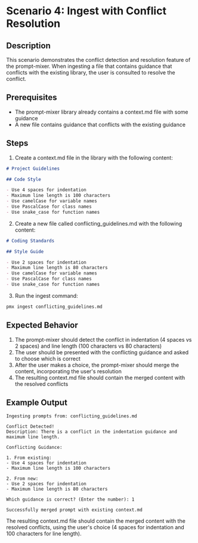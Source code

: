 # Scenario 4: Ingest with Conflict Resolution

## Description

This scenario demonstrates the conflict detection and resolution feature of the prompt-mixer. When ingesting a file that contains guidance that conflicts with the existing library, the user is consulted to resolve the conflict.

## Prerequisites

- The prompt-mixer library already contains a context.md file with some guidance
- A new file contains guidance that conflicts with the existing guidance

## Steps

1. Create a context.md file in the library with the following content:

```markdown
# Project Guidelines

## Code Style

- Use 4 spaces for indentation
- Maximum line length is 100 characters
- Use camelCase for variable names
- Use PascalCase for class names
- Use snake_case for function names
```

2. Create a new file called conflicting_guidelines.md with the following content:

```markdown
# Coding Standards

## Style Guide

- Use 2 spaces for indentation
- Maximum line length is 80 characters
- Use camelCase for variable names
- Use PascalCase for class names
- Use snake_case for function names
```

3. Run the ingest command:

```bash
pmx ingest conflicting_guidelines.md
```

## Expected Behavior

1. The prompt-mixer should detect the conflict in indentation (4 spaces vs 2 spaces) and line length (100 characters vs 80 characters)
2. The user should be presented with the conflicting guidance and asked to choose which is correct
3. After the user makes a choice, the prompt-mixer should merge the content, incorporating the user's resolution
4. The resulting context.md file should contain the merged content with the resolved conflicts

## Example Output

```
Ingesting prompts from: conflicting_guidelines.md

Conflict Detected!
Description: There is a conflict in the indentation guidance and maximum line length.

Conflicting Guidance:

1. From existing:
- Use 4 spaces for indentation
- Maximum line length is 100 characters

2. From new:
- Use 2 spaces for indentation
- Maximum line length is 80 characters

Which guidance is correct? (Enter the number): 1

Successfully merged prompt with existing context.md
```

The resulting context.md file should contain the merged content with the resolved conflicts, using the user's choice (4 spaces for indentation and 100 characters for line length).